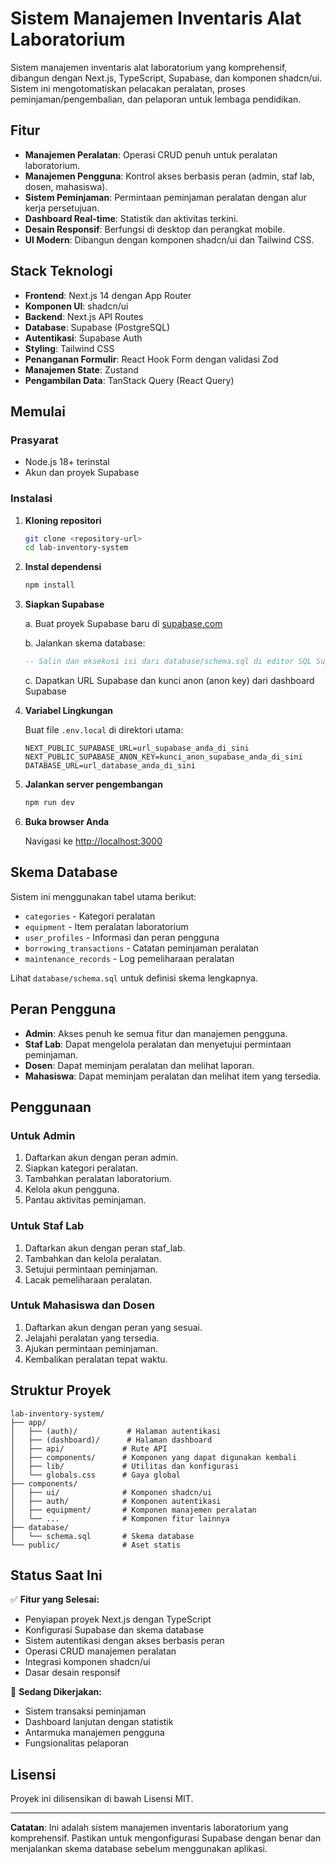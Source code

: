 # Sistem Manajemen Inventaris Alat Laboratorium

Sistem manajemen inventaris alat laboratorium yang komprehensif, dibangun dengan Next.js, TypeScript, Supabase, dan komponen shadcn/ui. Sistem ini mengotomatiskan pelacakan peralatan, proses peminjaman/pengembalian, dan pelaporan untuk lembaga pendidikan.

## Fitur

- **Manajemen Peralatan**: Operasi CRUD penuh untuk peralatan laboratorium.
- **Manajemen Pengguna**: Kontrol akses berbasis peran (admin, staf lab, dosen, mahasiswa).
- **Sistem Peminjaman**: Permintaan peminjaman peralatan dengan alur kerja persetujuan.
- **Dashboard Real-time**: Statistik dan aktivitas terkini.
- **Desain Responsif**: Berfungsi di desktop dan perangkat mobile.
- **UI Modern**: Dibangun dengan komponen shadcn/ui dan Tailwind CSS.

## Stack Teknologi

- **Frontend**: Next.js 14 dengan App Router
- **Komponen UI**: shadcn/ui
- **Backend**: Next.js API Routes
- **Database**: Supabase (PostgreSQL)
- **Autentikasi**: Supabase Auth
- **Styling**: Tailwind CSS
- **Penanganan Formulir**: React Hook Form dengan validasi Zod
- **Manajemen State**: Zustand
- **Pengambilan Data**: TanStack Query (React Query)

## Memulai

### Prasyarat

- Node.js 18+ terinstal
- Akun dan proyek Supabase

### Instalasi

1.  **Kloning repositori**
    ```bash
    git clone <repository-url>
    cd lab-inventory-system
    ```

2.  **Instal dependensi**
    ```bash
    npm install
    ```

3.  **Siapkan Supabase**

    a. Buat proyek Supabase baru di [supabase.com](https://supabase.com)

    b. Jalankan skema database:
    ```sql
    -- Salin dan eksekusi isi dari database/schema.sql di editor SQL Supabase Anda
    ```

    c. Dapatkan URL Supabase dan kunci anon (anon key) dari dashboard Supabase

4.  **Variabel Lingkungan**

    Buat file `.env.local` di direktori utama:
    ```env
    NEXT_PUBLIC_SUPABASE_URL=url_supabase_anda_di_sini
    NEXT_PUBLIC_SUPABASE_ANON_KEY=kunci_anon_supabase_anda_di_sini
    DATABASE_URL=url_database_anda_di_sini
    ```

5.  **Jalankan server pengembangan**
    ```bash
    npm run dev
    ```

6.  **Buka browser Anda**

    Navigasi ke [http://localhost:3000](http://localhost:3000)

## Skema Database

Sistem ini menggunakan tabel utama berikut:

- `categories` - Kategori peralatan
- `equipment` - Item peralatan laboratorium
- `user_profiles` - Informasi dan peran pengguna
- `borrowing_transactions` - Catatan peminjaman peralatan
- `maintenance_records` - Log pemeliharaan peralatan

Lihat `database/schema.sql` untuk definisi skema lengkapnya.

## Peran Pengguna

- **Admin**: Akses penuh ke semua fitur dan manajemen pengguna.
- **Staf Lab**: Dapat mengelola peralatan dan menyetujui permintaan peminjaman.
- **Dosen**: Dapat meminjam peralatan dan melihat laporan.
- **Mahasiswa**: Dapat meminjam peralatan dan melihat item yang tersedia.

## Penggunaan

### Untuk Admin

1.  Daftarkan akun dengan peran admin.
2.  Siapkan kategori peralatan.
3.  Tambahkan peralatan laboratorium.
4.  Kelola akun pengguna.
5.  Pantau aktivitas peminjaman.

### Untuk Staf Lab

1.  Daftarkan akun dengan peran staf_lab.
2.  Tambahkan dan kelola peralatan.
3.  Setujui permintaan peminjaman.
4.  Lacak pemeliharaan peralatan.

### Untuk Mahasiswa dan Dosen

1.  Daftarkan akun dengan peran yang sesuai.
2.  Jelajahi peralatan yang tersedia.
3.  Ajukan permintaan peminjaman.
4.  Kembalikan peralatan tepat waktu.

## Struktur Proyek

```
lab-inventory-system/
├── app/
│   ├── (auth)/           # Halaman autentikasi
│   ├── (dashboard)/      # Halaman dashboard
│   ├── api/             # Rute API
│   ├── components/      # Komponen yang dapat digunakan kembali
│   ├── lib/             # Utilitas dan konfigurasi
│   └── globals.css      # Gaya global
├── components/
│   ├── ui/              # Komponen shadcn/ui
│   ├── auth/            # Komponen autentikasi
│   ├── equipment/       # Komponen manajemen peralatan
│   └── ...              # Komponen fitur lainnya
├── database/
│   └── schema.sql       # Skema database
└── public/              # Aset statis
```

## Status Saat Ini

✅ **Fitur yang Selesai:**
- Penyiapan proyek Next.js dengan TypeScript
- Konfigurasi Supabase dan skema database
- Sistem autentikasi dengan akses berbasis peran
- Operasi CRUD manajemen peralatan
- Integrasi komponen shadcn/ui
- Dasar desain responsif

🚧 **Sedang Dikerjakan:**
- Sistem transaksi peminjaman
- Dashboard lanjutan dengan statistik
- Antarmuka manajemen pengguna
- Fungsionalitas pelaporan

## Lisensi

Proyek ini dilisensikan di bawah Lisensi MIT.

---

**Catatan**: Ini adalah sistem manajemen inventaris laboratorium yang komprehensif. Pastikan untuk mengonfigurasi Supabase dengan benar dan menjalankan skema database sebelum menggunakan aplikasi.

